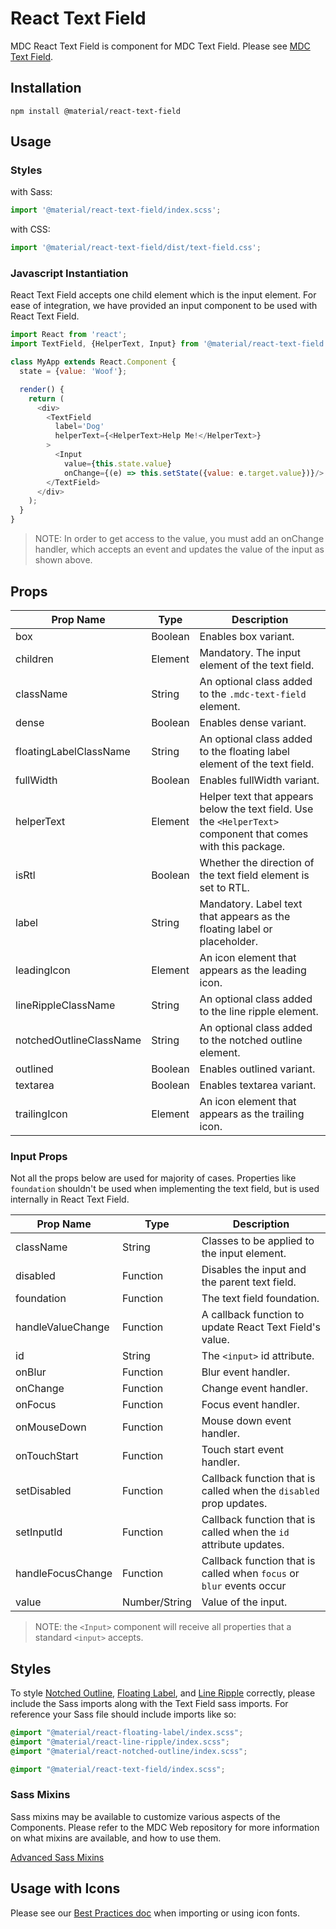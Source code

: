 # React Text Field

MDC React Text Field is component for MDC Text Field. Please see [MDC Text Field](https://github.com/material-components/material-components-web/tree/master/packages/mdc-textfield/).

## Installation

```
npm install @material/react-text-field
```

## Usage

### Styles

with Sass:
```js
import '@material/react-text-field/index.scss';
```

with CSS:
```js
import '@material/react-text-field/dist/text-field.css';
```

### Javascript Instantiation

React Text Field accepts one child element which is the input element. For ease of integration, we have provided an input component to be used with React Text Field.

```js
import React from 'react';
import TextField, {HelperText, Input} from '@material/react-text-field';

class MyApp extends React.Component {
  state = {value: 'Woof'};

  render() {
    return (
      <div>
        <TextField
          label='Dog'
          helperText={<HelperText>Help Me!</HelperText>}
        >
          <Input
            value={this.state.value}
            onChange={(e) => this.setState({value: e.target.value})}/>
        </TextField>
      </div>
    );
  }
}
```

> NOTE: In order to get access to the value, you must add an onChange handler, which accepts an event and updates the value of the input as shown above.
## Props

Prop Name | Type | Description
--- | --- | ---
box | Boolean | Enables box variant.
children | Element | Mandatory. The input element of the text field.
className | String | An optional class added to the `.mdc-text-field` element.
dense | Boolean | Enables dense variant.
floatingLabelClassName | String | An optional class added to the floating label element of the text field.
fullWidth | Boolean | Enables fullWidth variant.
helperText | Element | Helper text that appears below the text field. Use the `<HelperText>` component that comes with this package.
isRtl | Boolean | Whether the direction of the text field element is set to RTL.
label | String | Mandatory. Label text that appears as the floating label or placeholder.
leadingIcon | Element | An icon element that appears as the leading icon.
lineRippleClassName | String | An optional class added to the line ripple element.
notchedOutlineClassName | String | An optional class added to the notched outline element.
outlined | Boolean | Enables outlined variant.
textarea | Boolean | Enables textarea variant.
trailingIcon | Element | An icon element that appears as the trailing icon.

### Input Props

Not all the props below are used for majority of cases. Properties like `foundation` shouldn't be used when implementing the text field, but is used internally in React Text Field.

Prop Name | Type | Description
--- | --- | ---
className | String | Classes to be applied to the input element.
disabled | Function | Disables the input and the parent text field.
foundation | Function | The text field foundation.
handleValueChange | Function | A callback function to update React Text Field's value.
id | String | The `<input>` id attribute.
onBlur | Function | Blur event handler.
onChange | Function | Change event handler.
onFocus | Function | Focus event handler.
onMouseDown | Function | Mouse down event handler.
onTouchStart | Function | Touch start event handler.
setDisabled | Function | Callback function that is called when the `disabled` prop updates.
setInputId | Function | Callback function that is called when the `id` attribute updates.
handleFocusChange | Function | Callback function that is called when `focus` or `blur` events occur
value | Number/String | Value of the input.

>NOTE: the `<Input>` component will receive all properties that a standard `<input>` accepts.


## Styles

To style [Notched Outline](../notched-outline), [Floating Label](../floating-label), and [Line Ripple](../line-ripple) correctly, please include the Sass imports along with the Text Field sass imports. For reference your Sass file should include imports like so:

```scss
@import "@material/react-floating-label/index.scss";
@import "@material/react-line-ripple/index.scss";
@import "@material/react-notched-outline/index.scss";

@import "@material/react-text-field/index.scss";
```

### Sass Mixins

Sass mixins may be available to customize various aspects of the Components. Please refer to the
MDC Web repository for more information on what mixins are available, and how to use them.

[Advanced Sass Mixins](https://github.com/material-components/material-components-web/blob/master/packages/mdc-textfield/README.md)

## Usage with Icons

Please see our [Best Practices doc](../../docs/best-practices.md#importing-font-icons) when importing or using icon fonts.
